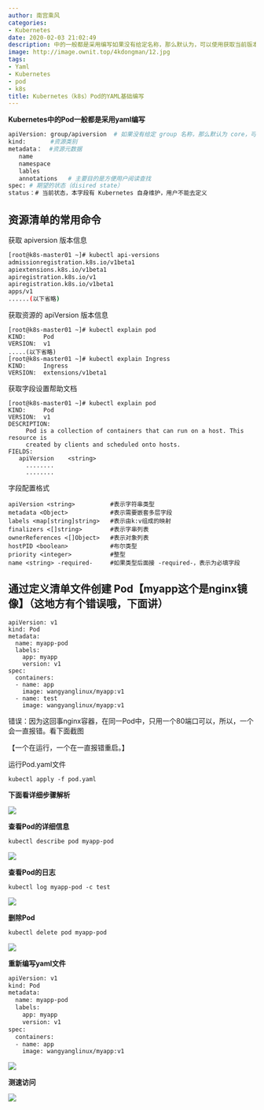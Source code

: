 ```yaml
---
author: 南宫乘风
categories:
- Kubernetes
date: 2020-02-03 21:02:49
description: 中的一般都是采用编写如果没有给定名称，那么默认为，可以使用获取当前版本上所有的版本信息每个版本可能不同资源类别：资源元数据主要目的是方便用户阅读查找期望的状态：当前状态，本字段有自身维护，用户不能去定。。。。。。。
image: http://image.ownit.top/4kdongman/12.jpg
tags:
- Yaml
- Kubernetes
- pod
- k8s
title: Kubernetes（k8s）Pod的YAML基础编写
---
```


<!--more-->

**Kubernetes中的Pod一般都是采用yaml编写**

```bash
apiVersion: group/apiversion  # 如果没有给定 group 名称，那么默认为 core，可以使用 kubectl api-versions # 获取当前 k8s 版本上所有的 apiVersion 版本信息( 每个版本可能不同 )
kind:       #资源类别
metadata：  #资源元数据
   name
   namespace
   lables
   annotations   # 主要目的是方便用户阅读查找
spec: # 期望的状态（disired state）
status：# 当前状态，本字段有 Kubernetes 自身维护，用户不能去定义
```

## 资源清单的常用命令

获取 apiversion 版本信息

```bash
[root@k8s-master01 ~]# kubectl api-versions 
admissionregistration.k8s.io/v1beta1
apiextensions.k8s.io/v1beta1
apiregistration.k8s.io/v1
apiregistration.k8s.io/v1beta1
apps/v1
......(以下省略)
```

获取资源的 apiVersion 版本信息

```
[root@k8s-master01 ~]# kubectl explain pod
KIND:     Pod
VERSION:  v1
.....(以下省略)
[root@k8s-master01 ~]# kubectl explain Ingress
KIND:     Ingress
VERSION:  extensions/v1beta1
```

获取字段设置帮助文档 

```
[root@k8s-master01 ~]# kubectl explain pod
KIND:     Pod
VERSION:  v1
DESCRIPTION:
     Pod is a collection of containers that can run on a host. This resource is
     created by clients and scheduled onto hosts.
FIELDS:
   apiVersion    <string>
     ........
     ........
```

字段配置格式

```
apiVersion <string>          #表示字符串类型
metadata <Object>            #表示需要嵌套多层字段
labels <map[string]string>   #表示由k:v组成的映射
finalizers <[]string>        #表示字串列表
ownerReferences <[]Object>   #表示对象列表
hostPID <boolean>            #布尔类型
priority <integer>           #整型
name <string> -required-     #如果类型后面接 -required-，表示为必填字段
```

## 通过定义清单文件创建 Pod【myapp这个是nginx镜像】（这地方有个错误哦，下面讲）

```
apiVersion: v1
kind: Pod
metadata:
  name: myapp-pod
  labels:
    app: myapp
    version: v1
spec:
  containers:
  - name: app
    image: wangyanglinux/myapp:v1
  - name: test
    image: wangyanglinux/myapp:v1
```

错误：因为这回事nginx容器，在同一Pod中，只用一个80端口可以，所以，一个会一直报错。看下面截图

【一个在运行，一个在一直报错重启。】

运行Pod.yaml文件

```
kubectl apply -f pod.yaml 
```

**下面看详细步骤解析**

![](http://image.ownit.top/csdn/2020020320455893.png)

**查看Pod的详细信息**

```bash
kubectl describe pod myapp-pod
```

![](http://image.ownit.top/csdn/20200203205310698.png)

**查看Pod的日志**

```
kubectl log myapp-pod -c test
```

![](http://image.ownit.top/csdn/2020020320554467.png)

**删除Pod**

```bash
kubectl delete pod myapp-pod
```

![](http://image.ownit.top/csdn/20200203205912850.png)

**重新编写yaml文件**

```bash
apiVersion: v1
kind: Pod
metadata:
  name: myapp-pod
  labels:
    app: myapp
    version: v1
spec:
  containers:
  - name: app
    image: wangyanglinux/myapp:v1
```

![](http://image.ownit.top/csdn/20200203210019600.png)

**测速访问**

![](http://image.ownit.top/csdn/20200203210211351.png)
